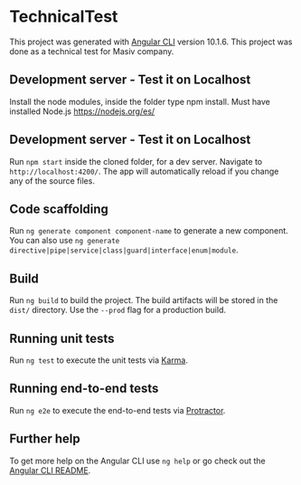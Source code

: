 # TechnicalTest

This project was generated with [Angular CLI](https://github.com/angular/angular-cli) version 10.1.6.
This project was done as a technical test for Masiv company.

## Development server - Test it on Localhost
Install the node modules, inside the folder type npm install. Must have installed Node.js
https://nodejs.org/es/

## Development server - Test it on Localhost

Run `npm start` inside the cloned folder, for a dev server. Navigate to `http://localhost:4200/`. The app will automatically reload if you change any of the source files.

## Code scaffolding

Run `ng generate component component-name` to generate a new component. You can also use `ng generate directive|pipe|service|class|guard|interface|enum|module`.

## Build

Run `ng build` to build the project. The build artifacts will be stored in the `dist/` directory. Use the `--prod` flag for a production build.

## Running unit tests

Run `ng test` to execute the unit tests via [Karma](https://karma-runner.github.io).

## Running end-to-end tests

Run `ng e2e` to execute the end-to-end tests via [Protractor](http://www.protractortest.org/).

## Further help

To get more help on the Angular CLI use `ng help` or go check out the [Angular CLI README](https://github.com/angular/angular-cli/blob/master/README.md).

